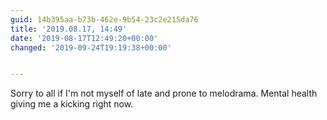 ```yaml
---
guid: 14b395aa-b73b-462e-9b54-23c2e215da76
title: '2019.08.17, 14:49'
date: '2019-08-17T12:49:20+00:00'
changed: '2019-09-24T19:19:38+00:00'


---
```


Sorry to all if I'm not myself of late and prone to melodrama. Mental health giving me a kicking right now. 

